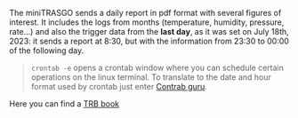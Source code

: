 The miniTRASGO sends a daily report in pdf format with several figures of interest. It includes the logs from months (temperature, humidity, pressure, rate...) and also the trigger data from the **last day**, as it was set on July 18th, 2023: it sends a report at 8:30, but with the information from 23:30 to 00:00 of the following day.


> `crontab -e` opens a crontab window where you can schedule certain operations on the linux terminal. To translate to the date and hour format used by crontab just enter [Contrab guru](https://crontab.guru/).

Here you can find a [TRB book](http://jspc29.x-matter.uni-frankfurt.de/docu/trb3docu.pdf)
